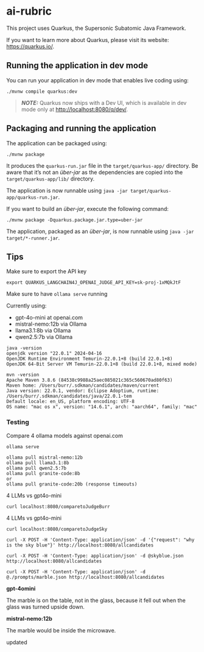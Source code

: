 # ai-rubric

This project uses Quarkus, the Supersonic Subatomic Java Framework.

If you want to learn more about Quarkus, please visit its website: <https://quarkus.io/>.

## Running the application in dev mode

You can run your application in dev mode that enables live coding using:

```shell script
./mvnw compile quarkus:dev
```

> **_NOTE:_**  Quarkus now ships with a Dev UI, which is available in dev mode only at <http://localhost:8080/q/dev/>.

## Packaging and running the application

The application can be packaged using:

```shell script
./mvnw package
```

It produces the `quarkus-run.jar` file in the `target/quarkus-app/` directory.
Be aware that it’s not an _über-jar_ as the dependencies are copied into the `target/quarkus-app/lib/` directory.

The application is now runnable using `java -jar target/quarkus-app/quarkus-run.jar`.

If you want to build an _über-jar_, execute the following command:

```shell script
./mvnw package -Dquarkus.package.jar.type=uber-jar
```

The application, packaged as an _über-jar_, is now runnable using `java -jar target/*-runner.jar`.

## Tips

Make sure to export the API key
```
export QUARKUS_LANGCHAIN4J_OPENAI_JUDGE_API_KEY=sk-proj-1xMQkJtF
```

Make sure to have `ollama serve` running

Currently using:

* gpt-4o-mini at openai.com
* mistral-nemo:12b via Ollama
* llama3.1:8b via Ollama
* qwen2.5:7b via Ollama


```
java -version
openjdk version "22.0.1" 2024-04-16
OpenJDK Runtime Environment Temurin-22.0.1+8 (build 22.0.1+8)
OpenJDK 64-Bit Server VM Temurin-22.0.1+8 (build 22.0.1+8, mixed mode)
```

```
mvn -version
Apache Maven 3.8.6 (84538c9988a25aec085021c365c560670ad80f63)
Maven home: /Users/burr/.sdkman/candidates/maven/current
Java version: 22.0.1, vendor: Eclipse Adoptium, runtime: /Users/burr/.sdkman/candidates/java/22.0.1-tem
Default locale: en_US, platform encoding: UTF-8
OS name: "mac os x", version: "14.6.1", arch: "aarch64", family: "mac"
```

### Testing

Compare 4 ollama models against openai.com 

```
ollama serve
```

```
ollama pull mistral-nemo:12b
ollama pull llama3.1:8b
ollama pull qwen2.5:7b
ollama pull granite-code:8b
or
ollama pull granite-code:20b (response timeouts)
```

4 LLMs vs gpt4o-mini
```
curl localhost:8080/comparetoJudgeBurr
```

4 LLMs vs gpt4o-mini
```
curl localhost:8080/comparetoJudgeSky
```

```
curl -X POST -H 'Content-Type: application/json' -d '{"request": "why is the sky blue"}' http://localhost:8080/allcandidates
```

```
curl -X POST -H 'Content-Type: application/json' -d @skyblue.json http://localhost:8080/allcandidates
```

```
curl -X POST -H 'Content-Type: application/json' -d @./prompts/marble.json http://localhost:8080/allcandidates
```

**gpt-4omini**

The marble is on the table, not in the glass, because it fell out when the glass was turned upside down.

**mistral-nemo:12b**

The marble would be inside the microwave.

updated